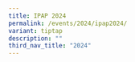 ```yaml
---
title: IPAP 2024
permalink: /events/2024/ipap2024/
variant: tiptap
description: ""
third_nav_title: "2024"
---
```

